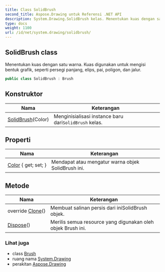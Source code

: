 ```yaml
---
title: Class SolidBrush
second_title: Aspose.Drawing untuk Referensi .NET API
description: System.Drawing.SolidBrush kelas. Menentukan kuas dengan satu warna. Kuas digunakan untuk mengisi bentuk grafik seperti persegi panjang elips pai poligon dan jalur.
type: docs
weight: 1100
url: /id/net/system.drawing/solidbrush/
---
```

## SolidBrush class

Menentukan kuas dengan satu warna. Kuas digunakan untuk mengisi bentuk grafik, seperti persegi panjang, elips, pai, poligon, dan jalur.

```csharp
public class SolidBrush : Brush
```

## Konstruktor

| Nama | Keterangan |
| --- | --- |
| [SolidBrush](solidbrush/)(Color) | Menginisialisasi instance baru dari`SolidBrush` kelas. |

## Properti

| Nama | Keterangan |
| --- | --- |
| [Color](../../system.drawing/solidbrush/color/) { get; set; } | Mendapat atau mengatur warna objek SolidBrush ini. |

## Metode

| Nama | Keterangan |
| --- | --- |
| override [Clone](../../system.drawing/solidbrush/clone/)() | Membuat salinan persis dari iniSolidBrush objek. |
| [Dispose](../../system.drawing/brush/dispose/)() | Merilis semua resource yang digunakan oleh objek Brush ini. |

### Lihat juga

* class [Brush](../brush/)
* ruang nama [System.Drawing](../../system.drawing/)
* perakitan [Aspose.Drawing](../../)


